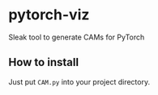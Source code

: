# pytorch-viz
Sleak tool to generate CAMs for PyTorch

## How to install
Just put `CAM.py` into your project directory. 
